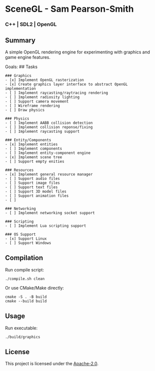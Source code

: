 # SceneGL - Sam Pearson-Smith
### C++ | SDL2 | OpenGL

## Summary
A simple OpenGL rendering engine for experimenting with graphics and game engine features.

Goals:
    ## Tasks

    ### Graphics
    - [x] Implement OpenGL rasterization
    - [x] Create graphics layer interface to abstract OpenGL implementation
    - [ ] Implement raycasting/raytracing rendering
    - [ ] Implement radiosity lighting
    - [ ] Support camera movement
    - [ ] Wireframe rendering
    - [ ] Draw physics

    ### Physics
    - [ ] Implement AABB collision detection
    - [ ] Implement collision reponse/fixing
    - [ ] Implement raycasting support

    ### Entity/Components
    - [x] Implement entities
    - [ ] Implement components
    - [ ] Implement entity-component engine
    - [x] Implement scene tree
    - [ ] Support empty enities

    ### Resources
    - [x] Implement general resource manager
    - [ ] Support audio files
    - [ ] Support image files
    - [ ] Support text files
    - [ ] Support 3D model files
    - [ ] Support animation files
    - [ ] 

    ### Networking
    - [ ] Implement networking socket support

    ### Scripting
    - [ ] Implement Lua scripting support

    ### OS Support
    - [x] Support Linux
    - [ ] Support Windows


## Compilation
Run compile script:
```
./compile.sh clean
```

Or use CMake/Make directly:
```
cmake -S . -B build
cmake --build build
```

## Usage
Run executable:
```
./build/graphics
```

## License
This project is licensed under the [Apache-2.0](https://www.apache.org/licenses/LICENSE-2.0).

